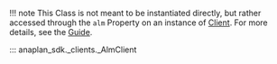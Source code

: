 !!! note
    This Class is not meant to be instantiated directly, but rather accessed through the `alm` Property on an
    instance of [Client](client.md). For more details, see the [Guide](transactional.md).

::: anaplan_sdk._clients._AlmClient
